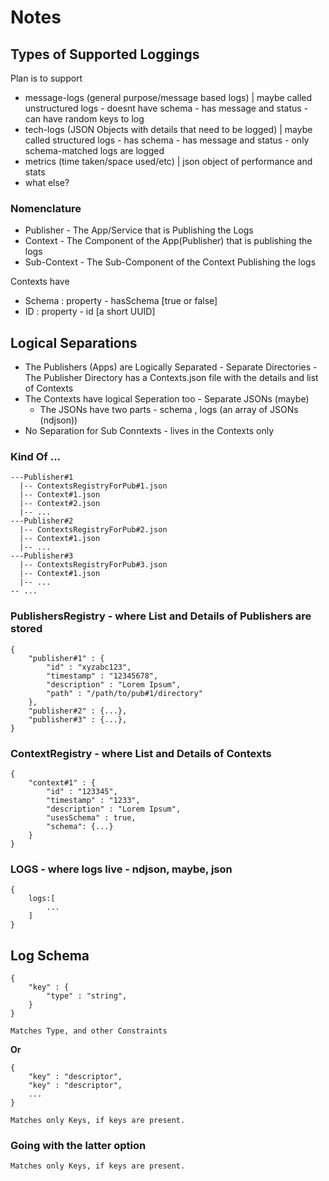 # Notes

## Types of Supported Loggings

Plan is to support 

- message-logs (general purpose/message based logs) | maybe called unstructured logs - doesnt have schema - has message and status - can have random keys to log
- tech-logs (JSON Objects with details that need to be logged) | maybe called structured logs - has schema - has message and status - only schema-matched logs are logged 
- metrics (time taken/space used/etc) | json object of performance and stats
- what else?


### Nomenclature 

- Publisher - The App/Service that is Publishing the Logs
- Context - The Component of the App(Publisher) that is publishing the logs
- Sub-Context - The Sub-Component of the Context Publishing the logs

Contexts have 
- Schema : property - hasSchema [true or false]
- ID : property - id [a short UUID]

## Logical Separations

- The Publishers (Apps) are Logically Separated - Separate Directories - The Publisher Directory has a Contexts.json file with the details and list of Contexts
- The Contexts have logical Seperation too - Separate JSONs (maybe)
    - The JSONs have two parts - schema , logs (an array of JSONs (ndjson))
- No Separation for Sub Conntexts - lives in the Contexts only

### Kind Of ...

```
---Publisher#1
  |-- ContextsRegistryForPub#1.json
  |-- Context#1.json
  |-- Context#2.json
  |-- ...
---Publisher#2
  |-- ContextsRegistryForPub#2.json
  |-- Context#1.json
  |-- ...
---Publisher#3
  |-- ContextsRegistryForPub#3.json
  |-- Context#1.json
  |-- ...
-- ...
```
### PublishersRegistry - where List and Details of Publishers are stored
```
{
    "publisher#1" : {
        "id" : "xyzabc123",
        "timestamp" : "12345678",
        "description" : "Lorem Ipsum",
        "path" : "/path/to/pub#1/directory"
    },
    "publisher#2" : {...},
    "publisher#3" : {...},
}
```
### ContextRegistry - where List and Details of Contexts
```
{
    "context#1" : {
        "id" : "123345",
        "timestamp" : "1233",
        "description" : "Lorem Ipsum",
        "usesSchema" : true,
        "schema": {...}
    }
}
```
### LOGS - where logs live - ndjson, maybe, json
```
{
    logs:[
        ...
    ]
}
```

## Log Schema 

```
{
    "key" : {
        "type" : "string",
    }
}

Matches Type, and other Constraints
```
**Or**

```
{
    "key" : "descriptor",
    "key" : "descriptor",
    ...
}

Matches only Keys, if keys are present.
```

### Going with the latter option

```
Matches only Keys, if keys are present.
```